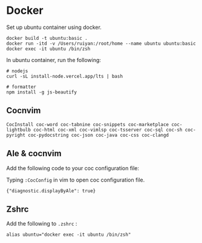 # Docker

Set up ubuntu container using docker.

```shell
docker build -t ubuntu:basic .
docker run -itd -v /Users/ruiyan:/root/home --name ubuntu ubuntu:basic
docker exec -it ubuntu /bin/zsh
```

In ubuntu container, run the following:

```
# nodejs
curl -sL install-node.vercel.app/lts | bash

# formatter
npm install -g js-beautify
```

## Cocnvim

```shell
CocInstall coc-word coc-tabnine coc-snippets coc-marketplace coc-lightbulb coc-html coc-xml coc-vimlsp coc-tsserver coc-sql coc-sh coc-pyright coc-pydocstring coc-json coc-java coc-css coc-clangd
```

## Ale & cocnvim

Add the following code to your coc configuration file:

Typing `:CocConfig` in vim to open coc configuration file.

```
{"diagnostic.displayByAle": true}
```

## Zshrc

Add the following to `.zshrc` : 

```shell
alias ubuntu="docker exec -it ubuntu /bin/zsh"
```

